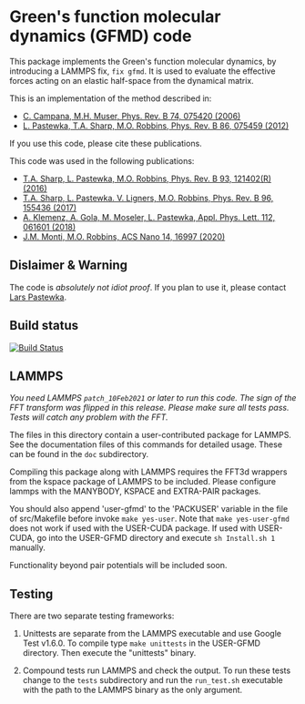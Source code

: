 Green's function molecular dynamics (GFMD) code
===============================================

This package implements the Green's function molecular dynamics, by introducing
a LAMMPS fix, `fix gfmd`. It is used to evaluate the effective forces acting on
an elastic half-space from the dynamical matrix.

This is an implementation of the method described in:

- [C. Campana, M.H. Muser, Phys. Rev. B 74, 075420 (2006)](https://doi.org/10.1103/PhysRevB.74.075420)
- [L. Pastewka, T.A. Sharp, M.O. Robbins, Phys. Rev. B 86, 075459 (2012)](https://doi.org/10.1103/PhysRevB.86.075459)

If you use this code, please cite these publications.

This code was used in the following publications:

- [T.A. Sharp, L. Pastewka, M.O. Robbins, Phys. Rev. B 93, 121402(R) (2016)](https://doi.org/10.1103/PhysRevB.93.121402)
- [T.A. Sharp, L. Pastewka. V. Ligners, M.O. Robbins, Phys. Rev. B 96, 155436 (2017)](https://doi.org/10.1103/PhysRevB.96.155436)
- [A. Klemenz, A. Gola, M. Moseler, L. Pastewka, Appl. Phys. Lett. 112, 061601 (2018)](https://doi.org/10.1063/1.5006770)
- [J.M. Monti, M.O. Robbins, ACS Nano 14, 16997 (2020)](https://doi.org/10.1021/acsnano.0c06241)

Dislaimer & Warning
-------------------

The code is *absolutely not idiot proof*. If you plan to use it, please
contact [Lars Pastewka](lars.pastewka@imtek.uni-freiburg.de).

Build status
------------

[![Build Status](https://github.com/Atomistica/user-gfmd/actions/workflows/run_tests.yml/badge.svg)](https://github.com/Atomistica/user-gfmd/actions)

LAMMPS
------

*You need LAMMPS `patch_10Feb2021` or later to run this code. The sign of the FFT
transform was flipped in this release. Please make sure all tests pass. Tests
will catch any problem with the FFT.*

The files in this directory contain a user-contributed package for LAMMPS. See
the documentation files of this commands for detailed usage. These can be
found in the `doc` subdirectory.

Compiling this package along with LAMMPS requires the FFT3d wrappers from the
kspace package of LAMMPS to be included. Please configure lammps with the
MANYBODY, KSPACE and EXTRA-PAIR packages.

You should also append 'user-gfmd' to the 'PACKUSER' variable in the file of
src/Makefile before invoke `make yes-user`. Note that `make yes-user-gfmd` does
not work if used with the USER-CUDA package. If used with USER-CUDA, go into
the USER-GFMD directory and execute `sh Install.sh 1` manually.

Functionality beyond pair potentials will be included soon.

Testing
-------

There are two separate testing frameworks:

1. Unittests are separate from the LAMMPS executable and use Google Test
   v1.6.0. To compile type `make unittests` in the USER-GFMD directory. Then
   execute the "unittests" binary.

2. Compound tests run LAMMPS and check the output. To run these tests
   change to the `tests` subdirectory and run the `run_test.sh` executable with
   the path to the LAMMPS binary as the only argument.
